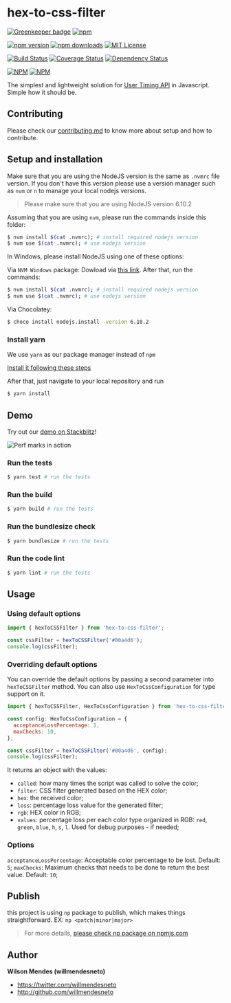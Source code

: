 # hex-to-css-filter

[![Greenkeeper badge](https://badges.greenkeeper.io/willmendesneto/hex-to-css-filter.svg)](https://greenkeeper.io/)
[![npm](https://img.shields.io/badge/stackblitz-online-orange.svg)](https://stackblitz.com/edit/hex-to-css-filter-playground)

[![npm version](https://badge.fury.io/js/hex-to-css-filter.svg)](http://badge.fury.io/js/hex-to-css-filter) [![npm downloads](https://img.shields.io/npm/dm/hex-to-css-filter.svg)](https://npmjs.org/hex-to-css-filter)
[![MIT License](https://img.shields.io/badge/license-MIT%20License-blue.svg?style=flat-square)](LICENSE)

[![Build Status](https://circleci.com/gh/willmendesneto/hex-to-css-filter.svg?style=shield)](https://circleci.com/gh/willmendesneto/hex-to-css-filter)
[![Coverage Status](https://coveralls.io/repos/willmendesneto/hex-to-css-filter/badge.svg?branch=master)](https://coveralls.io/r/willmendesneto/hex-to-css-filter?branch=master)
[![Dependency Status](https://david-dm.org/willmendesneto/hex-to-css-filter.svg)](https://david-dm.org/willmendesneto/hex-to-css-filter)

[![NPM](https://nodei.co/npm/hex-to-css-filter.png?downloads=true&downloadRank=true&stars=true)](https://npmjs.org/hex-to-css-filter)
[![NPM](https://nodei.co/npm-dl/hex-to-css-filter.png?height=3&months=3)](https://npmjs.org/hex-to-css-filter)



The simplest and lightweight solution for [User Timing API](https://developer.mozilla.org/en-US/docs/Web/API/User_Timing_API) in Javascript. Simple how it should be.

## Contributing

Please check our [contributing.md](https://github.com/willmendesneto/hex-to-css-filter/blob/master/contributing.md) to know more about setup and how to contribute.

## Setup and installation

Make sure that you are using the NodeJS version is the same as `.nvmrc` file version. If you don't have this version please use a version manager such as `nvm` or `n` to manage your local nodejs versions.

> Please make sure that you are using NodeJS version 6.10.2

Assuming that you are using `nvm`, please run the commands inside this folder:

```bash
$ nvm install $(cat .nvmrc); # install required nodejs version
$ nvm use $(cat .nvmrc); # use nodejs version
```

In Windows, please install NodeJS using one of these options:

Via `NVM Windows` package: Dowload via [this link](https://github.com/coreybutler/nvm-windows). After that, run the commands:

```bash
$ nvm install $(cat .nvmrc); # install required nodejs version
$ nvm use $(cat .nvmrc); # use nodejs version
```

Via Chocolatey:

```bash
$ choco install nodejs.install -version 6.10.2
```

### Install yarn

We use `yarn` as our package manager instead of `npm`

[Install it following these steps](https://yarnpkg.com/lang/en/docs/install/#mac-tab)

After that, just navigate to your local repository and run

```bash
$ yarn install
```

## Demo

Try out our [demo on Stackblitz](https://hex-to-css-filter-playground.stackblitz.io)!

![Perf marks in action](./images/hex-to-css-filter-in-action.gif)

### Run the tests

```bash
$ yarn test # run the tests
```

### Run the build

```bash
$ yarn build # run the tests
```

### Run the bundlesize check

```bash
$ yarn bundlesize # run the tests
```

### Run the code lint

```bash
$ yarn lint # run the tests
```

## Usage

### Using default options

```js
import { hexToCSSFilter } from 'hex-to-css-filter';

const cssFilter = hexToCSSFilter('#00a4d6');
console.log(cssFilter);
```

### Overriding default options

You can override the default options by passing a second parameter into `hexToCSSFilter` method. You can also use `HexToCssConfiguration` for type support on it.

```js
import { hexToCSSFilter, HexToCssConfiguration } from 'hex-to-css-filter';

const config: HexToCssConfiguration = {
  acceptanceLossPercentage: 1,
  maxChecks: 10,
};

const cssFilter = hexToCSSFilter('#00a4d6', config);
console.log(cssFilter);
```

It returns an object with the values:

- `called`: how many times the script was called to solve the color;
- `filter`: CSS filter generated based on the HEX color;
- `hex`: the received color;
- `loss`: percentage loss value for the generated filter;
- `rgb`: HEX color in RGB;
- `values`: percentage loss per each color type organized in RGB: `red`, `green`, `blue`, `h`, `s`, `l`. Used for debug purposes - if needed;

### Options

`acceptanceLossPercentage`: Acceptable color percentage to be lost. Default: `5`;
`maxChecks`: Maximum checks that needs to be done to return the best value. Default: `10`;

## Publish

this project is using `np` package to publish, which makes things straightforward. EX: `np <patch|minor|major>`

> For more details, [please check np package on npmjs.com](https://www.npmjs.com/package/np)

## Author

**Wilson Mendes (willmendesneto)**

- <https://twitter.com/willmendesneto>
- <http://github.com/willmendesneto>
